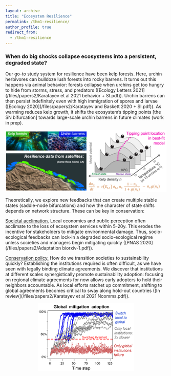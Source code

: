 ```yaml
---
layout: archive
title: "Ecosystem Resilience"
permalink: /thm1-resilience/
author_profile: true
redirect_from:
  - /thm1-resilience
---
```


<h3> When do big shocks collapse ecosystems into a persistent, degraded state? </h3>

Our go-to study system for resilience have been kelp forests. Here, urchin herbivores can bulldoze lush forests into rocky barrens. It turns out this happens via animal behavior: forests collapse when urchins get too hungry to hide from storms, stress, and predators ([Ecology Letters 2021](/files/papers2/Karatayev et al 2021 behavior + SI.pdf)). Urchin barrens can then persist indefinitely even with high immigration of spores and larvae ([Ecology 2020](/files/papers2/Karatayev and Baskett 2020 + SI.pdf)). As warming reduces kelp growth, it shifts the ecosystem’s tipping points [the SN bifurcation] towards large-scale urchin barrens in future climates (work in prep).

<p align="center"> <img src="/files/warming tipping points.png" width=600> </p>


Theoretically, we explore new feedbacks that can create multiple stable states (saddle-node bifurcations) and how the character of state shifts depends on network structure. These can be key in conservation:

<ins>Societal acclimation.</ins> Local economies and public perception often acclimate to the loss of ecosystem services within 5-20y. This erodes the incentive for stakeholders to mitigate environmental damage. Thus, socio-ecological feedbacks can lock-in a degraded socio-ecological regime unless societies and managers begin mitigating quickly ([PNAS 2020](/files/papers2/Adaptation biorxiv-1.pdf)).

<ins>Conservation policy.</ins> How do we transition societies to sustainability quickly? Establishing the institutions required is often difficult, as we have seen with legally binding climate agreements. We discover that institutions at different scales synergistically promote sustainability adoption: focusing on regional climate agreements for now allows early adopters to hold their neighbors accountable. As local efforts ratchet up commitment, shifting to global agreements becomes critical to sway along hold-out countries ([In review](/files/papers2/Karatayev et al 2021 Ncomms.pdf)).

<p align="center"> <img src="/files/Hierarchy.png" width=300> </p>
